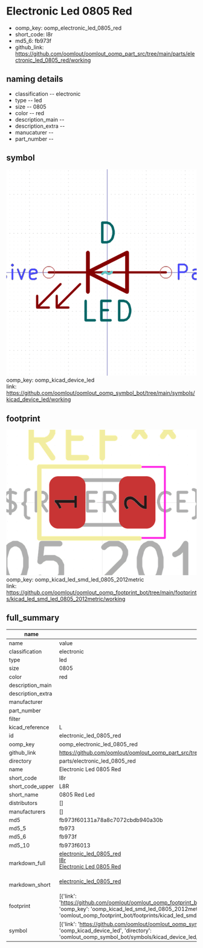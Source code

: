 # Electronic Led 0805 Red

  
* oomp_key: oomp_electronic_led_0805_red 
* short_code: l8r
* md5_6: fb973f  
* github_link: https://github.com/oomlout/oomlout_oomp_part_src/tree/main/parts/electronic_led_0805_red/working  
## naming details
* classification -- electronic
* type -- led
* size -- 0805
* color -- red
* description_main -- 
* description_extra -- 
* manucaturer -- 
* part_number -- 



## symbol

![](symbol/0/working/working_600.png)  
oomp_key: oomp_kicad_device_led  
link: https://github.com/oomlout/oomlout_oomp_symbol_bot/tree/main/symbols/kicad_device_led/working  

## footprint

![](footprint/0/working/working_600.png)  
oomp_key: oomp_kicad_led_smd_led_0805_2012metric  
link: https://github.com/oomlout/oomlout_oomp_footprint_bot/tree/main/footprints/kicad_led_smd_led_0805_2012metric/working  

## full_summary
| name | value | 
| --- | --- | 
| name | value | 
| classification | electronic | 
| type | led | 
| size | 0805 | 
| color | red | 
| description_main |  | 
| description_extra |  | 
| manufacturer |  | 
| part_number |  | 
| filter |  | 
| kicad_reference | L | 
| id | electronic_led_0805_red | 
| oomp_key | oomp_electronic_led_0805_red | 
| github_link | https://github.com/oomlout/oomlout_oomp_part_src/tree/main/parts/electronic_led_0805_red/working | 
| directory | parts/electronic_led_0805_red | 
| name | Electronic Led 0805 Red | 
| short_code | l8r | 
| short_code_upper | L8R | 
| short_name | 0805 Red Led | 
| distributors | [] | 
| manufacturers | [] | 
| md5 | fb973f60131a78a8c7072cbdb940a30b | 
| md5_5 | fb973 | 
| md5_6 | fb973f | 
| md5_10 | fb973f6013 | 
| markdown_full | [electronic_led_0805_red](https://github.com/oomlout/oomlout_oomp_part_src/tree/main/parts/electronic_led_0805_red/working)<br>[l8r](https://github.com/oomlout/oomlout_oomp_part_src/tree/main/parts/electronic_led_0805_red/working)<br>[Electronic Led 0805 Red](https://github.com/oomlout/oomlout_oomp_part_src/tree/main/parts/electronic_led_0805_red/working)<br><br> | 
| markdown_short | [electronic_led_0805_red](https://github.com/oomlout/oomlout_oomp_part_src/tree/main/parts/electronic_led_0805_red/working)<br><br> | 
| footprint | [{'link': 'https://github.com/oomlout/oomlout_oomp_footprint_bot/tree/main/foootprntss/kicad_led_smd_led_0805_2012metric', 'oomp_key': 'oomp_kicad_led_smd_led_0805_2012metric', 'directory': 'oomlout_oomp_footprint_bot/footprints/kicad_led_smd_led_0805_2012metric//working/working.kicad_mod'}] | 
| symbol | [{'link': 'https://github.com/oomlout/oomlout_oomp_symbol_bot/tree/main/symbols/kicad_device_led', 'oomp_key': 'oomp_kicad_device_led', 'directory': 'oomlout_oomp_symbol_bot/symbols/kicad_device_led//working/working.kicad_sym'}] | 
